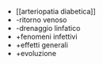 - [[arteriopatia diabetica]]
- -ritorno venoso
- -drenaggio linfatico
- +fenomeni infettivi
- +effetti generali
- +evoluzione